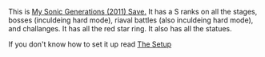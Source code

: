 This is [My Sonic Generations (2011) Save.](https://github.com/Patrick581/Sonic-Gens-2011-Save/blob/main/Sonic%20Generations%20(2011)%20Save.zip) It has a S ranks on all the stages, bosses (inculdeing hard mode), riaval battles (also inculdeing hard mode), and challanges. It has all the red star ring. It also has all the statues. 

If you don't know how to set it up read [The Setup](https://github.com/Patrick581/Sonic-Gens-2011-Save/blob/main/Setup)
